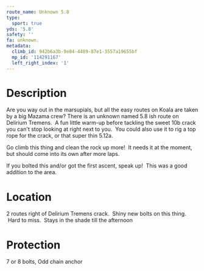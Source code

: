 ```yaml
---
route_name: Unknown 5.8
type:
  sport: true
yds: '5.8'
safety: ''
fa: unknown.
metadata:
  climb_id: 942b6a3b-9e84-4489-87e1-3557a19655bf
  mp_id: '114291167'
  left_right_index: '1'
---
```

# Description
Are you way out in the marsupials, but all the easy routes on Koala are taken by a big Mazama crew? There is an unknown named 5.8 ish route on Delirium Tremens.  A fun little warm-up before tackling the sweet 10b crack you can't stop looking at right next to you.  You could also use it to rig a top rope for the crack, or that super thin 5.12a.

Go climb this thing and clean the rock up more!  It needs it at the moment, but should come into its own after more laps.

If you bolted this and/or got the first ascent, speak up!  This was a good addition to the area.

# Location
2 routes right of Delirium Tremens crack.  Shiny new bolts on this thing.  Hard to miss.  Stays in the shade till the afternoon

# Protection
7 or 8 bolts, Odd chain anchor
